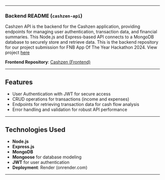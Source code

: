 
---

### Backend README (`cashzen-api`)


Cashzen API is the backend for the Cashzen application, providing endpoints for managing user authentication, transaction data, and financial summaries. This Node.js and Express-based API connects to a MongoDB database to securely store and retrieve data. This is the backend repository for our project submission for FNB App Of The Year Hackathon 2024.
View project [here](https://cashzen.onrender.com/)

**Frontend Repository**: [Cashzen (Frontend)](https://github.com/reaapunzell/cashzen)

---

## Features

- User Authentication with JWT for secure access
- CRUD operations for transactions (income and expenses)
- Endpoints for retrieving transaction data for cash flow analysis
- Error handling and validation for robust API performance

---

## Technologies Used

- **Node.js**
- **Express.js**
- **MongoDB**
- **Mongoose** for database modeling
- **JWT** for user authentication
- **Deployment**: Render (onrender.com)

---
